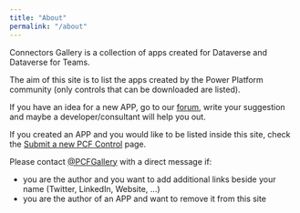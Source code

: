 ```yaml
---
title: "About"
permalink: "/about"
---
```

Connectors Gallery is a collection of apps created for Dataverse and Dataverse for Teams.

The aim of this site is to list the apps created by the Power Platform community (only controls that can be downloaded are listed).

If you have an idea for a new APP, go to our <a target="_blank" href="https://dataverse.sleekplan.app/">forum</a>, write your suggestion and maybe a developer/consultant will help you out.

If you created an APP and you would like to be listed inside this site, check the <a target="_blank" href="/submit">Submit a new PCF Control</a> page.

Please contact <a target="_blank" href="https://www.twitter.com/pcfgallery">@PCFGallery</a> with a direct message if:

- you are the author and you want to add additional links beside your name (Twitter, LinkedIn, Website, ...)
- you are the author of an APP and want to remove it from this site
